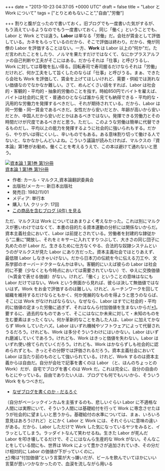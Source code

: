 
+++
date = "2013-10-23 04:37:05 +0000 UTC"
draft = false
title = "Labor と Work について"
tags = ["とりとめもないこと","自由","労働"]

+++
割りと腹が立ったので書いておく。旧ブログでも一度書いた気がするが、もう消えているようなのでもう一度書いておく。同じ「働く」ということでも、Labor と Work とでは違う。**Labor** は単なる「労働」だ。会社が賃金として評価している。カネをもらっているのだから、そこで評価は終わり。だから、俺が同僚の Labor を評価することはない。一方、**Work** は Labor 以上の“何か”だ。ただ言われたことをしたり、ノルマを果たすだけではなくて、なにかプラスアルファの自己判断や工夫がそこにはある。だからそれは「仕事」と呼びうるし、Work に対しては尊敬を払い得る。回転寿司で寿司握るだけならそれは「労働」だけれど、何か工夫をして旨くしたのならば「仕事」と呼びうる。まぁ、できたら会社も Work を評価して、賃金を上げてほしいけれど、需要・供給では測れない価値なのでなかなか難しい。さて、めんどくさい話をすれば、Labor は社会的・客観的・平均的・抽象的労働のことを指す。時給850円でバイトを雇えば、バイトは社会的に見て・普通のひとならば誰から見ても納得できる・平均的な・汎用的な労働力を発揮するべきだし、それが期待されている。だから、Labor は同一労働・同一賃金であるべきだ。女性だから安いだとか、年齢が高いから安いだとか、中国人だから安いだとかはあるべきではない。発揮できる労働力とその時間だけが尺度であるべきだと思う。ただし、このような労働は簡単に代替できるものだし、平均以上の能力を発揮するように社会的に強いられもする。だから、やりがいは得にくいし、辛いものでもある。ある意味割り切って働ける人でないと、なかなかしんどいよね。こういう議論が読みたければ、マルクスの『資本論』第1巻がお勧め。働くことを考えるうえで、この本は避けて通れないと思う。<div class="hatena-asin-detail"><a href="http://www.amazon.co.jp/exec/obidos/ASIN/4406008926/bestylesnet-22/"><img src="https://images-fe.ssl-images-amazon.com/images/I/41YLHu0%2BwQL._SL160_.jpg" class="hatena-asin-detail-image" alt="資本論 1 第1巻 第1分冊" title="資本論 1 第1巻 第1分冊"/></a><div class="hatena-asin-detail-info"><a href="http://www.amazon.co.jp/exec/obidos/ASIN/4406008926/bestylesnet-22/">資本論 1 第1巻 第1分冊</a><ul><li><span class="hatena-asin-detail-label">作者:</span> カール・マルクス,資本論翻訳委員会</li><li><span class="hatena-asin-detail-label">出版社/メーカー:</span> 新日本出版社</li><li><span class="hatena-asin-detail-label">発売日:</span> 1982/11/01</li><li><span class="hatena-asin-detail-label">メディア:</span> 単行本</li><li><span class="hatena-asin-detail-label">購入</span>: 1人 <span class="hatena-asin-detail-label">クリック</span>: 17回</li><li><a href="http://d.hatena.ne.jp/asin/4406008926/bestylesnet-22" target="_blank">この商品を含むブログ (4件) を見る</a></li></ul></div><div class="hatena-asin-detail-foot"></div></div>ただ、マルクスは Work についてはあまりよく考えなかった。これは別にマルクスが悪いわけではなくて、本書の目的たる資本運動の分析には関係ないからだ。資本主義社会において、Labor は前提とされている。労働者を封建的な隷従から“二重に”開放し、それをミキサーに入れてすりつぶして、大きさの同じ団子に丸めたのが Labor だ。生きるために仕方なくやる、合法的な奴隷システムというのがマルクスが見た Labor にあり方だった。資本主義社会ではとりあえず、最低限 Labor しなきゃいけない。だから日本刀の伝統を今に伝える刀工や、文系学部のオーバードクターなんかは辛い。客観的にいえば彼らの Labor は社会的に不要（少なくとも今時点においては需要されていない）で、ゆえに交換価値（≒賃金で表せる価値）がない。けれど、「働く」ということの意味はなにも Labor だけではない。Work という側面から見れば、彼らは決して無価値ではないはず。Work をお金で評価するのは難しい。けれど、ルーチンワークを回して組織を維持するだけならともかく、何か発展的なものを得ようと思うのならば、そこには Work がなければならない。なぜなら、Labor はすでに社会的・平均的に価値の定まった労働に過ぎず、それはなんら付加価値を生まないからだ<a href="#f-a7384b36" name="fn-a7384b36" title="俺は“付加価値”という言葉が大っ嫌いだが、ビールを飲んでいてほかにいい言葉が思いつかなかったので、血涙を流しながら用いる">*1</a>。要するに、過去的なものであって、そこにはなにか未来に対して・未知のものを生む要素はまったくない。何か革新的なことを為した人は、Labor に加えてかならず Work していたハズ。Labor はいずれ機械やソフトウェアによって代替されうるだろう。けれども、Work は多分そういうわけにはいかない。Labor はいずれ磨滅していくであろう。けれども、Work はきっと価値を失わない。Labor はいずれ使い捨てられていくだろう。けれども、Work はかならずしも社会的に認められずとも、きっとその分野では評価されるだろう。資本主義社会において Labor は当たり前のものとして強いられている。けれど、Work するのは資本主義からは自由だ。自分が会社で記事を書くのは Labor （と、ほんのちょっとの Work）だが、自宅でブログを書くのは Work だ。これは完全に、自分の自由のもとにやっている。自由でありたい人は、ブログでも何でもいいから、そういう Work をもつべきだ。

<ul>
<li><a href="https://blog.daruyanagi.jp/entry/20111101/1362520570">なぜブログを書くのか - だるろぐ</a></li>
</ul>（自分がベーシックインカムを主張するのも、悲しいぐらい Labor に不適格な人間には実際にいて、そういう人間には基礎給付を行って Work に専念させたほうが社会的に望ましいと思うから。基礎給付の水準については、まぁ、いろいろ意見はあろうけれど）とにかく Labor と Work には、それぐらいに意味の違いがある。だから、Labor しただけで Work した気になっているヤツをみると、イラッとしてしまう。ラッダイトなんて笑わせるね。生きた Labor が死んだ Labor を叩き壊してるだけで、そこにはなんら生産的な Work がない。そんなことをしている間にも、世界は Work によって豊かさが追加されていき、その分だけ相対的に Labor の価値が下がっていくのに。
<div class="footnote">
<a href="#fn-a7384b36" name="f-a7384b36" class="footnote-number">*1</a><span class="footnote-delimiter">:</span><span class="footnote-text">俺は“付加価値”という言葉が大っ嫌いだが、ビールを飲んでいてほかにいい言葉が思いつかなかったので、血涙を流しながら用いる</span>
</div>

